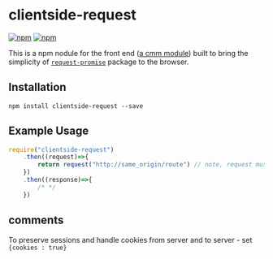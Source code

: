 # clientside-request

[![npm](https://img.shields.io/npm/v/clientside-request.svg?style=flat-square)](https://www.npmjs.com/package/clientside-request)
[![npm](https://img.shields.io/npm/dm/clientside-request.svg)](https://www.npmjs.com/package/clientside-request)

This is a npm nodule for the front end ([a cmm module](https://github.com/uladkasach/clientside-module-manager)) built to bring the simplicity of [`request-promise`](https://github.com/request/request-promise) package to the browser.


## Installation
`npm install clientside-request --save`


## Example Usage
```js
require("clientside-request")
    .then((request)=>{
        return request("http://same_origin/route") // note, request must be same origin as browsers block cross origin requests.
    })
    .then((response)=>{
        /* */
    })
```

## comments
To preserve sessions and handle cookies from server and to server - set `{cookies : true}`
